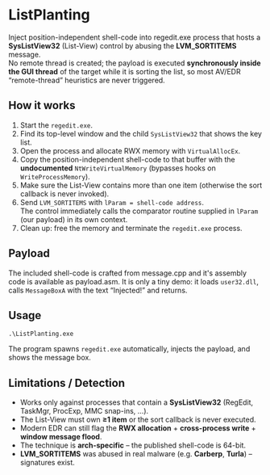 # ListPlanting 
Inject position-independent shell-code into regedit.exe process that hosts a **SysListView32** (List-View) control by abusing the **LVM_SORTITEMS** message.  
No remote thread is created; the payload is executed **synchronously inside the GUI thread** of the target while it is sorting the list, so most AV/EDR “remote-thread” heuristics are never triggered.

## How it works
1. Start the `regedit.exe`.  
2. Find its top-level window and the child `SysListView32` that shows the key list.  
3. Open the process and allocate RWX memory with `VirtualAllocEx`.  
4. Copy the position-independent shell-code to that buffer with the **undocumented** `NtWriteVirtualMemory` (bypasses hooks on `WriteProcessMemory`).  
5. Make sure the List-View contains more than one item (otherwise the sort callback is never invoked).  
6. Send `LVM_SORTITEMS` with `lParam = shell-code address`.  
   The control immediately calls the comparator routine supplied in `lParam` (our payload) in its own context.  
7. Clean up: free the memory and terminate the `regedit.exe` process.

## Payload  
The included shell-code is crafted from message.cpp and it's assembly code is available as payload.asm. It is only a tiny demo: it loads `user32.dll`, calls `MessageBoxA` with the text “Injected!” and returns.  

## Usage
```
.\ListPlanting.exe
```

The program spawns `regedit.exe` automatically, injects the payload, and shows the message box. 

## Limitations / Detection

* Works only against processes that contain a **SysListView32** (RegEdit, TaskMgr, ProcExp, MMC snap-ins, …).  
* The List-View must own **≥1 item** or the sort callback is never executed.  
* Modern EDR can still flag the **RWX allocation** + **cross-process write** + **window message flood**.  
* The technique is **arch-specific** – the published shell-code is 64-bit.  
* **LVM_SORTITEMS** was abused in real malware (e.g. **Carberp**, **Turla**) – signatures exist.
